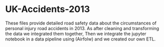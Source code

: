 # UK-Accidents-2013
These files provide detailed road safety data about the circumstances of personal injury road accidents in 2013.
As after cleaning and transforming the data we integrated them together, Then we integrate the jupyter notebook in a data pipeline using (Airfolw) and we created our own ETL.
